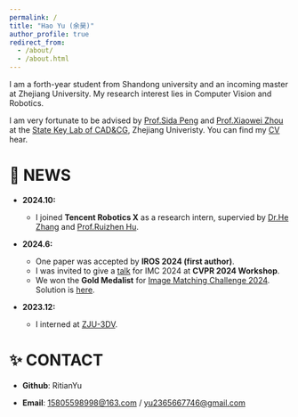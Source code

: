 ```yaml
---
permalink: /
title: "Hao Yu (余昊)"
author_profile: true
redirect_from: 
  - /about/
  - /about.html
---
```


I am a forth-year student from Shandong university and an incoming master at Zhejiang University. My research interest lies in Computer Vision and Robotics.

I am very fortunate to be advised by [Prof.Sida Peng](https://pengsida.net/) and [Prof.Xiaowei Zhou](https://xzhou.me/) at the [State Key Lab of CAD&CG](http://www.cad.zju.edu.cn/zhongwen.html), Zhejiang Univeristy. You can find my [CV](https://github.com/RitianYu/RitianYu.github.io/blob/master/files/个人简历.pdf) hear.

🎉 NEWS
======
- **2024.10:**
  - I joined **Tencent Robotics X** as a research intern, supervied by [Dr.He Zhang](https://cghezhang.github.io) and [Prof.Ruizhen Hu](https://csse.szu.edu.cn/staff/ruizhenhu/).
- **2024.6:**
  - One paper was accepted by **IROS 2024 (first author)**.
  - I was invited to give a [talk](https://www.youtube.com/watch?v=KG-_i12fU_A&t=14701s) for IMC 2024 at **CVPR 2024 Workshop**.
  - We won the **Gold Medalist** for [Image Matching Challenge 2024](https://www.kaggle.com/competitions/image-matching-challenge-2024). Solution is [here](https://www.kaggle.com/competitions/image-matching-challenge-2024/discussion/511291).

- **2023.12:**
  - I interned at [ZJU-3DV](https://xzhou.me/).

✨ CONTACT
======
- **Github**: RitianYu

- **Email**: 15805598998@163.com / yu2365667746@gmail.com 


